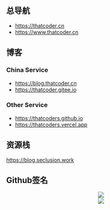 ## 总导航
- https://thatcoder.cn
- https://www.thatcoder.cn

## 博客
### China Service
- https://blog.thatcoder.cn
- https://thatcoder.gitee.io
### Other Service
- https://thatcoders.github.io
- https://thatcoders.vercel.app

## 资源栈
https://blog.seclusion.work

## Github签名

<div align="center"> <img src="https://github-readme-stats.vercel.app/api?username=ThatCoders&show_icons=true&count_private=true&hide=prs&theme=default_repocard"> </div>

<div align="center"> <img src="https://github-readme-stats.vercel.app/api/top-langs/?username=ThatCoders"> </div>
